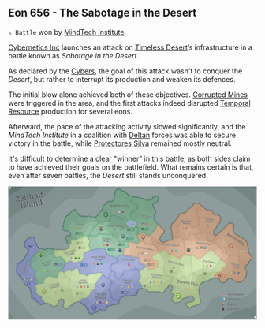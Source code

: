 ## Eon 656 - The Sabotage in the Desert

`⚔️ Battle` won by [MindTech Institute](../refs/mindtech_institute.md)

[Cybernetics Inc](../refs/cybernetics_inc.md) launches an attack on [Timeless Desert](../refs/timeless_desert.md)’s infrastructure in a battle known as _Sabotage in the Desert_.

As declared by the [Cybers](../refs/cybers.md), the goal of this attack wasn't to conquer the _Desert_, but rather to interrupt its production and weaken its defences.

The initial blow alone achieved both of these objectives. [Corrupted Mines](../refs/cr_mines.md) were triggered in the area, and the first attacks indeed disrupted [Temporal Resource](../refs/temporal_resources.md) production for several eons.

Afterward, the pace of the attacking activity slowed significantly, and the _MindTech Institute_ in a coalition with [Deltan](../refs/delta_collective.md) forces was able to secure victory in the battle, while [Protectores Silva](../refs/protectores_silva.md) remained mostly neutral.

It's difficult to determine a clear "winner" in this battle, as both sides claim to have achieved their goals on the battlefield. What remains certain is that, even after seven battles, the _Desert_ still stands unconquered.

![Battle Map](../timeline/map/eon0656.png)

<!---
type: battle
number: 46
place: timeless_desert
-->
